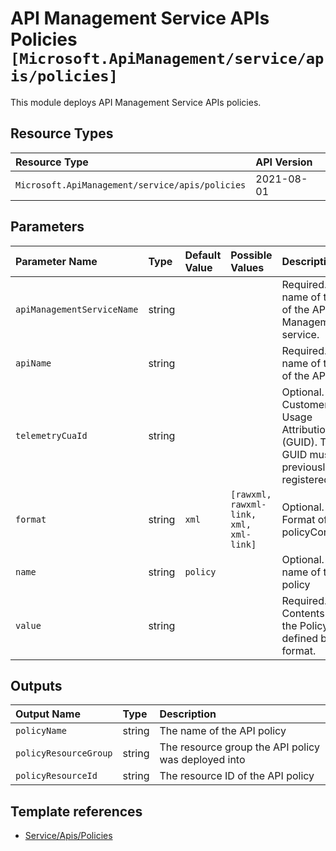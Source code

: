 # API Management Service APIs Policies `[Microsoft.ApiManagement/service/apis/policies]`

This module deploys API Management Service APIs policies.

## Resource Types

| Resource Type | API Version |
| :-- | :-- |
| `Microsoft.ApiManagement/service/apis/policies` | 2021-08-01 |

## Parameters

| Parameter Name | Type | Default Value | Possible Values | Description |
| :-- | :-- | :-- | :-- | :-- |
| `apiManagementServiceName` | string |  |  | Required. The name of the of the API Management service. |
| `apiName` | string |  |  | Required. The name of the of the API. |
| `telemetryCuaId` | string |  |  | Optional. Customer Usage Attribution ID (GUID). This GUID must be previously registered |
| `format` | string | `xml` | `[rawxml, rawxml-link, xml, xml-link]` | Optional. Format of the policyContent. |
| `name` | string | `policy` |  | Optional. The name of the policy |
| `value` | string |  |  | Required. Contents of the Policy as defined by the format. |

## Outputs

| Output Name | Type | Description |
| :-- | :-- | :-- |
| `policyName` | string | The name of the API policy |
| `policyResourceGroup` | string | The resource group the API policy was deployed into |
| `policyResourceId` | string | The resource ID of the API policy |

## Template references

- [Service/Apis/Policies](https://docs.microsoft.com/en-us/azure/templates/Microsoft.ApiManagement/2021-08-01/service/apis/policies)
